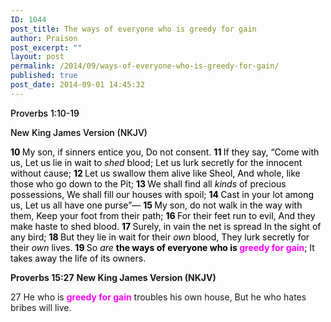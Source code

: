```yaml
---
ID: 1044
post_title: The ways of everyone who is greedy for gain
author: Praison
post_excerpt: ""
layout: post
permalink: /2014/09/ways-of-everyone-who-is-greedy-for-gain/
published: true
post_date: 2014-09-01 14:45:32
---
```

<p class="passage-display" style="font-weight: 500; color: #000000;"><span class="passage-display-bcv">Proverbs 1:10-19</span></p>
<p class="passage-display" style="font-weight: 500; color: #000000;"><span class="passage-display-version">New King James Version (NKJV)</span></p>

<div class="poetry top-1" style="color: #000000;">
<p class="line"><span id="en-NKJV-16411" class="text Prov-1-10"><span class="versenum" style="font-weight: bold;">10 </span>My son, if sinners entice you,</span>
<span class="text Prov-1-10">Do not consent.</span>
<span id="en-NKJV-16412" class="text Prov-1-11"><span class="versenum" style="font-weight: bold;">11 </span>If they say, “Come with us,</span>
<span class="text Prov-1-11">Let us lie in wait to <i>shed</i> blood;</span>
<span class="text Prov-1-11">Let us lurk secretly for the innocent without cause;</span>
<span id="en-NKJV-16413" class="text Prov-1-12"><span class="versenum" style="font-weight: bold;">12 </span>Let us swallow them alive like Sheol,</span>
<span class="text Prov-1-12">And whole, like those who go down to the Pit;</span>
<span id="en-NKJV-16414" class="text Prov-1-13"><span class="versenum" style="font-weight: bold;">13 </span>We shall find all <i>kinds</i> of precious possessions,</span>
<span class="text Prov-1-13">We shall fill our houses with spoil;</span>
<span id="en-NKJV-16415" class="text Prov-1-14"><span class="versenum" style="font-weight: bold;">14 </span>Cast in your lot among us,</span>
<span class="text Prov-1-14">Let us all have one purse”—</span>
<span id="en-NKJV-16416" class="text Prov-1-15"><span class="versenum" style="font-weight: bold;">15 </span>My son, do not walk in the way with them,</span>
<span class="text Prov-1-15">Keep your foot from their path;</span>
<span id="en-NKJV-16417" class="text Prov-1-16"><span class="versenum" style="font-weight: bold;">16 </span>For their feet run to evil,</span>
<span class="text Prov-1-16">And they make haste to shed blood.</span>
<span id="en-NKJV-16418" class="text Prov-1-17"><span class="versenum" style="font-weight: bold;">17 </span>Surely, in vain the net is spread</span>
<span class="text Prov-1-17">In the sight of any bird;</span>
<span id="en-NKJV-16419" class="text Prov-1-18"><span class="versenum" style="font-weight: bold;">18 </span>But they lie in wait for their <i>own</i> blood,</span>
<span class="text Prov-1-18">They lurk secretly for their <i>own</i> lives.</span>
<span id="en-NKJV-16420" class="text Prov-1-19"><span class="versenum" style="font-weight: bold;">19 </span>So <i>are</i> <strong>the ways of everyone who is <span style="color: #ff00ff;">greedy for gain</span></strong>;</span>
<span class="text Prov-1-19">It takes away the life of its owners.</span></p>

</div>
<strong>Proverbs 15:27</strong>
<strong> New King James Version (NKJV)</strong>

27 He who is <span style="color: #ff00ff;"><strong>greedy for gain</strong></span> troubles his own house,
But he who hates bribes will live.